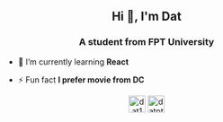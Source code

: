 <h2 align="center">Hi 👋, I'm Dat</h2>
<h3 align="center">A student from FPT University</h3>

- 🌱 I’m currently learning **React**

- ⚡ Fun fact **I prefer movie from DC**

<p align="center">
<a href="https://twitter.com/dat141311" target="blank"><img align="center" src="https://cdn.jsdelivr.net/npm/simple-icons@3.0.1/icons/twitter.svg" alt="dat141311" height="30" width="30" /></a>
<a href="https://instagram.com/datpthe1311" target="blank"><img align="center" src="https://cdn.jsdelivr.net/npm/simple-icons@3.0.1/icons/instagram.svg" alt="datpthe1311" height="30" width="30" /></a>
</p>
